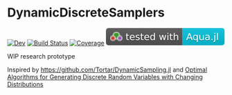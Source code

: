 # DynamicDiscreteSamplers 

<!-- [![Stable](https://img.shields.io/badge/docs-stable-blue.svg)](https://LilithHafner.github.io/DynamicDiscreteSamplers.jl/stable/) -->
[![Dev](https://img.shields.io/badge/docs-dev-blue.svg)](https://LilithHafner.github.io/DynamicDiscreteSamplers.jl/dev/)
[![Build Status](https://github.com/LilithHafner/DynamicDiscreteSamplers.jl/actions/workflows/CI.yml/badge.svg?branch=main)](https://github.com/LilithHafner/DynamicDiscreteSamplers.jl/actions/workflows/CI.yml?query=branch%3Amain)
[![Coverage](https://codecov.io/gh/LilithHafner/DynamicDiscreteSamplers.jl/branch/main/graph/badge.svg)](https://codecov.io/gh/LilithHafner/DynamicDiscreteSamplers.jl) <!--
[![PkgEval](https://JuliaCI.github.io/NanosoldierReports/pkgeval_badges/D/DynamicDiscreteSamplers.svg)](https://JuliaCI.github.io/NanosoldierReports/pkgeval_badges/D/DynamicDiscreteSamplers.html) -->
[![Aqua](https://raw.githubusercontent.com/JuliaTesting/Aqua.jl/master/badge.svg)](https://github.com/JuliaTesting/Aqua.jl)

WIP research prototype

Inspired by https://github.com/Tortar/DynamicSampling.jl and [Optimal Algorithms for Generating Discrete
Random Variables with Changing Distributions](https://www.researchgate.net/publication/250428390_Optimal_Algorithms_for_Generating_Discrete_Random_Variables_With)
